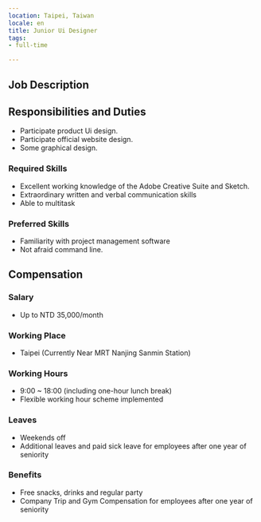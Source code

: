```yaml
---
location: Taipei, Taiwan
locale: en
title: Junior Ui Designer
tags:
- full-time

---
```

## **Job Description**
## Responsibilities and Duties
* Participate product Ui design.
* Participate official website design.
* Some graphical design.

### Required Skills

* Excellent working knowledge of the Adobe Creative Suite and Sketch.
* Extraordinary written and verbal communication skills
* Able to multitask

### Preferred Skills
* Familiarity with project management software
* Not afraid command line.

## Compensation

### Salary
* Up to NTD 35,000/month

### Working Place
* Taipei (Currently Near MRT Nanjing Sanmin Station)

### Working Hours
* 9:00 ~ 18:00 (including one-hour lunch break)
* Flexible working hour scheme implemented

### Leaves
* Weekends off
* Additional leaves and paid sick leave for employees after one year of seniority

### Benefits
* Free snacks, drinks and regular party
* Company Trip and Gym Compensation for employees after one year of seniority